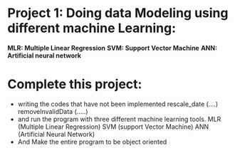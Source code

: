 # Project 1: Doing data Modeling using different machine Learning:
**MLR: Multiple Linear Regression**
**SVM: Support Vector Machine**
**ANN: Artificial neural network**

# Complete this project:
-	writing the codes that have not been implemented 
rescale_date (….)
removeInvalidData (…..)
-	and run the program with three different machine learning tools.
MLR (Multiple Linear Regression)
SVM (support Vector Machine)
ANN (Artificial Neural Network)
-	And 
Make the entire program to be object oriented 
